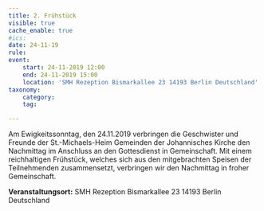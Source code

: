 ```yaml
---
title: 2. Frühstück
visible: true
cache_enable: true
#ics: 
date: 24-11-19
rule: 
event:
	start: 24-11-2019 12:00
	end: 24-11-2019 15:00
	location: 'SMH Rezeption Bismarkallee 23 14193 Berlin Deutschland'
taxonomy:
	category: 
	tag: 

---
```

Am Ewigkeitssonntag, den 24.11.2019 verbringen die Geschwister und Freunde der St.-Michaels-Heim Gemeinden der Johannisches Kirche den Nachmittag im Anschluss an den Gottesdienst in Gemeinschaft. Mit einem reichhaltigen Frühstück, welches sich aus den mitgebrachten Speisen der Teilnehmenden zusammensetzt, verbringen wir den Nachmittag in froher Gemeinschaft.


**Veranstaltungsort:** SMH Rezeption
Bismarkallee 23
14193 Berlin
Deutschland

